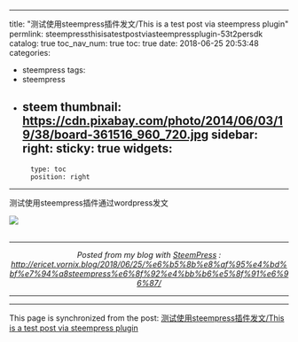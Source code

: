 
---
title: "测试使用steempress插件发文/This is a test post via steempress plugin"
permlink: steempressthisisatestpostviasteempressplugin-53t2persdk
catalog: true
toc_nav_num: true
toc: true
date: 2018-06-25 20:53:48
categories:
- steempress
tags:
- steempress
- steem
thumbnail: https://cdn.pixabay.com/photo/2014/06/03/19/38/board-361516_960_720.jpg
sidebar:
    right:
        sticky: true
widgets:
    -
        type: toc
        position: right
---


测试使用steempress插件通过wordpress发文

<img src="https://cdn.pixabay.com/photo/2014/06/03/19/38/board-361516_960_720.jpg" /><br/><br /><center><hr/><em>Posted from my blog with <a href='https://wordpress.org/plugins/steempress/'>SteemPress</a> : http://ericet.vornix.blog/2018/06/25/%e6%b5%8b%e8%af%95%e4%bd%bf%e7%94%a8steempress%e6%8f%92%e4%bb%b6%e5%8f%91%e6%96%87/</em><hr/></center>

- - -

This page is synchronized from the post: [测试使用steempress插件发文/This is a test post via steempress plugin](https://steemit.com/@ericet/steempressthisisatestpostviasteempressplugin-53t2persdk)
